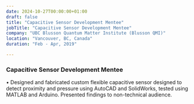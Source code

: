 ```yaml
---
date: 2024-10-27T00:00:00+01:00
draft: false
title: "Capacitive Sensor Development Mentee"
jobTitle: "Capacitive Sensor Development Mentee"
company: "UBC Blusson Quantum Matter Institute (Blusson QMI)"
location: "Vancouver, BC, Canada"
duration: "Feb - Apr, 2019"

---
```


### Capacitive Sensor Development Mentee

• Designed and fabricated custom flexible capacitive sensor designed to detect proximity and pressure using AutoCAD and SolidWorks, tested using MATLAB and Arduino. Presented findings to non-technical audience.